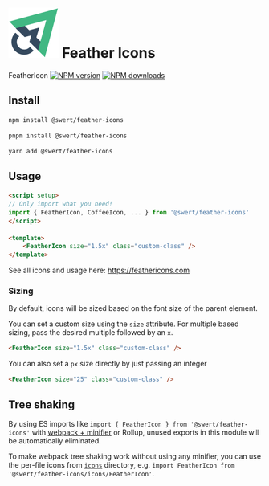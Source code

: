 # <img src="./example/src/assets/logo.png" height="100" alt="Swert"> **Feather Icons**
FeatherIcon
[![NPM version](https://img.shields.io/npm/v/@swert/feather-icons.svg?style=flat)](https://npmjs.com/package/@swert/feather-icons) [![NPM downloads](https://img.shields.io/npm/dm/@swert/feather-icons.svg?style=flat)](https://npmjs.com/package/@swert/feather-icons)

## Install
```bash
npm install @swert/feather-icons
```

```bash
pnpm install @swert/feather-icons
```

```bash
yarn add @swert/feather-icons
```

## Usage

```html
<script setup>
// Only import what you need!
import { FeatherIcon, CoffeeIcon, ... } from '@swert/feather-icons'
</script>

<template>
    <FeatherIcon size="1.5x" class="custom-class" />
</template>
```

See all icons and usage here: <https://feathericons.com>

### Sizing

By default, icons will be sized based on the font size of the parent element.

You can set a custom size using the `size` attribute.
For multiple based sizing, pass the desired multiple followed by an `x`.

```html
<FeatherIcon size="1.5x" class="custom-class" />
```

You can also set a `px` size directly by just passing an integer

```html
<FeatherIcon size="25" class="custom-class" />
```

## Tree shaking

By using ES imports like `import { FeatherIcon } from '@swert/feather-icons'` with [webpack + minifier](https://webpack.js.org/guides/tree-shaking/#minify-the-output) or Rollup, unused exports in this module will be automatically eliminated.

To make webpack tree shaking work without using any minifier, you can use the per-file icons from [`icons`](https://unpkg.com/vue-feather-icons/icons/) directory, e.g. `import FeatherIcon from '@swert/feather-icons/icons/FeatherIcon'`.